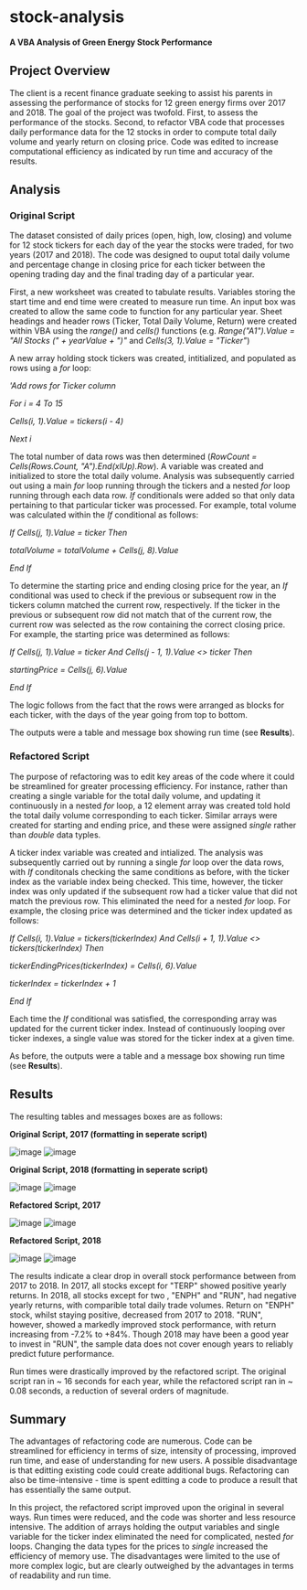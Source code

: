 # stock-analysis
**A VBA Analysis of Green Energy Stock Performance**

## Project Overview

The client is a recent finance graduate seeking to assist his parents in assessing the performance of stocks for 12 green energy firms over 2017 and 2018. The goal of the project was twofold. First, to assess the performance of the stocks. Second, to refactor VBA code that processes daily performance data for the 12 stocks in order to compute total daily volume and yearly return on closing price. Code was edited to increase computational efficiency as indicated by run time and accuracy of the results.

## Analysis

### Original Script

The dataset consisted of daily prices (open, high, low, closing) and volume for 12 stock tickers for each day of the year the stocks were traded, for two years (2017 and 2018). The code was designed to ouput total daily volume and percentage change in closing price for each ticker between the opening trading day and the final trading day of a particular year.

First, a new worksheet was created to tabulate results. Variables storing the start time and end time were created to measure run time. An input box was created to allow the same code to function for any particular year. Sheet headings and header rows (Ticker, Total Daily Volume, Return) were created within VBA using the *range()* and *cells()* functions (e.g. *Range("A1").Value = "All Stocks (" + yearValue + ")"* and *Cells(3, 1).Value = "Ticker"*)

A new array holding stock tickers was created, intitialized, and populated as rows using a *for* loop:

*'Add rows for Ticker column*

*For i = 4 To 15*

*Cells(i, 1).Value = tickers(i - 4)*

*Next i*

The total number of data rows was then determined (*RowCount = Cells(Rows.Count, "A").End(xlUp).Row*). A variable was created and initialized to store the total daily volume. Analysis was subsequently carried out using a main *for* loop running through the tickers and a nested *for* loop running through each data row. *If* conditionals were added so that only data pertaining to that particular ticker was processed. For example, total volume was calculated within the *If* conditional as follows:

*If Cells(j, 1).Value = ticker Then*
    
*totalVolume = totalVolume + Cells(j, 8).Value*
    
*End If*

To determine the starting price and ending closing price for the year, an *If* conditional was used to check if the previous or subsequent row in the tickers column matched the current row, respectively. If the ticker in the previous or subsequent row did not match that of the current row, the current row was selected as the row containing the correct closing price. For example, the starting price was determined as follows:

*If Cells(j, 1).Value = ticker And Cells(j - 1, 1).Value <> ticker Then*
    
*startingPrice = Cells(j, 6).Value*
    
*End If*

The logic follows from the fact that the rows were arranged as blocks for each ticker, with the days of the year going from top to bottom.

The outputs were a table and message box showing run time (see **Results**).

### Refactored Script

The purpose of refactoring was to edit key areas of the code where it could be streamlined for greater processing efficiency. For instance, rather than creating a single variable for the total daily volume, and updating it continuously in a nested *for* loop, a 12 element array was created told hold the total daily volume corresponding to each ticker. Similar arrays were created for starting and ending price, and these were assigned *single* rather than *double* data typles.

A ticker index variable was created and intialized. The analysis was subsequently carried out by running a single *for* loop over the data rows, with *If* conditonals checking the same conditions as before, with the ticker index as the variable index being checked. This time, however, the  ticker index was only updated if the subsequent row had a ticker value that did not match the previous row. This eliminated the need for a nested *for* loop. For example, the closing price was determined and the ticker index updated as follows:

*If Cells(i, 1).Value = tickers(tickerIndex) And Cells(i + 1, 1).Value <> tickers(tickerIndex) Then*
        
*tickerEndingPrices(tickerIndex) = Cells(i, 6).Value*
           
*tickerIndex = tickerIndex + 1*

 *End If*
 
 Each time the *If* conditional was satisfied, the corresponding array was updated for the current ticker index. Instead of continuously looping over ticker indexes, a single value was stored for the ticker index at a given time.
 
 As before, the outputs were a table and a message box showing run time (see **Results**).
 
 ## Results
 
 The resulting tables and messages boxes are as follows:
 
 **Original Script, 2017 (formatting in seperate script)**

![image](https://user-images.githubusercontent.com/79061124/111076923-c9db9700-84c4-11eb-8737-2316e3f06cc2.png) ![image](https://user-images.githubusercontent.com/79061124/111077002-2f2f8800-84c5-11eb-98ae-3cc1ba9a3cf3.png)

**Original Script, 2018 (formatting in seperate script)**

![image](https://user-images.githubusercontent.com/79061124/111077231-2c816280-84c6-11eb-8a62-26d87c927f16.png) ![image](https://user-images.githubusercontent.com/79061124/111077247-41f68c80-84c6-11eb-8eba-1ec7d1669531.png)

**Refactored Script, 2017**

![image](https://user-images.githubusercontent.com/79061124/111078135-86842700-84ca-11eb-9203-64a73bc0129e.png) ![image](https://user-images.githubusercontent.com/79061124/111078154-94d24300-84ca-11eb-8c55-eaea599a33c0.png)

**Refactored Script, 2018**

![image](https://user-images.githubusercontent.com/79061124/111078218-c6e3a500-84ca-11eb-8422-2586b1622042.png) ![image](https://user-images.githubusercontent.com/79061124/111078232-d4009400-84ca-11eb-8e4c-36bbd687d27c.png)

The results indicate a clear drop in overall stock performance between from 2017 to 2018. In 2017, all stocks except for "TERP" showed positive yearly returns. In 2018, all stocks except for two , "ENPH" and "RUN", had negative yearly returns, with comparible total daily trade volumes. Return on "ENPH" stock, whilst staying positive, decreased from 2017 to 2018. "RUN", however, showed a markedly improved stock performance, with return increasing from -7.2% to +84%. Though 2018 may have been a good year to invest in "RUN", the sample data does not cover enough years to reliably predict future performance.

Run times were drastically improved by the refactored script. The original script ran in ~ 16 seconds for each year, while the refactored script ran in ~ 0.08 seconds, a reduction of several orders of magnitude.

## Summary

The advantages of refactoring code are numerous. Code can be streamlined for efficiency in terms of size, intensity of processing, improved run time, and ease of understanding for new users. A possible disadvantage is that editting existing code could create additional bugs. Refactoring can also be time-intensive - time is spent editting a code to produce a result that has essentially the same output.

In this project, the refactored script improved upon the original in several ways. Run times were reduced, and the code was shorter and less resource intensive. The addition of arrays holding the output variables and single variable for the ticker index eliminated the need for complicated, nested *for* loops. Changing the data types for the prices to *single* increased the efficiency of memory use. The disadvantages were limited to the use of more complex logic, but are clearly outweighed by the advantages in terms of readability and run time.


